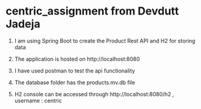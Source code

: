 # centric_assignment from Devdutt Jadeja

1. I am using Spring Boot to create the Product Rest API and H2 for storing data

2. The application is hosted on http://localhost:8080

3. I have used postman to test the api functionality

4. The database folder has the products.mv.db file

5. H2 console can be accessed through http://localhost:8080/h2 , username : centric